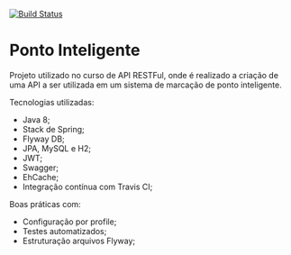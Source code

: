 [![Build Status](https://travis-ci.org/jeanLuizInsight/ponto-eletronico.svg?branch=master)](https://travis-ci.org/jeanLuizInsight/ponto-eletronico)
# Ponto Inteligente
Projeto utilizado no curso de API RESTFul, onde é realizado a criação de uma API a ser utilizada em um sistema de marcação de ponto inteligente.

Tecnologias utilizadas:
* Java 8;
* Stack de Spring;
* Flyway DB;
* JPA, MySQL e H2;
* JWT;
* Swagger;
* EhCache;
* Integração contínua com Travis CI;

Boas práticas com:
* Configuração por profile;
* Testes automatizados;
* Estruturação arquivos Flyway;
